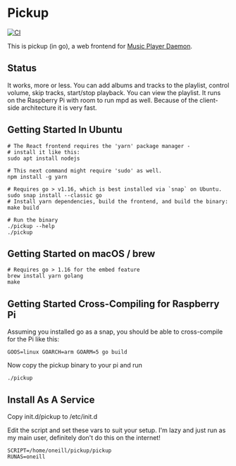 # Pickup

[![CI](https://github.com/werkshy/pickup/actions/workflows/go-ci.yaml/badge.svg)](https://github.com/werkshy/pickup/actions/workflows/go-ci.yaml)

This is pickup (in go), a web frontend for [Music Player Daemon](http://mpd.wikia.com/wiki/Music_Player_Daemon_Wiki).

## Status

It works, more or less. You can add albums and tracks to the playlist, control
volume, skip tracks, start/stop playback. You can view the playlist. It runs on
the Raspberry Pi with room to run mpd as well. Because of the client-side
architecture it is very fast.

## Getting Started In Ubuntu

    # The React frontend requires the 'yarn' package manager -
    # install it like this:
    sudo apt install nodejs

    # This next command might require 'sudo' as well.
    npm install -g yarn

    # Requires go > v1.16, which is best installed via `snap` on Ubuntu.
    sudo snap install --classic go
    # Install yarn dependencies, build the frontend, and build the binary:
    make build

    # Run the binary
    ./pickup --help
    ./pickup

## Getting Started on macOS / brew

    # Requires go > 1.16 for the embed feature
    brew install yarn golang
    make

## Getting Started Cross-Compiling for Raspberry Pi

Assuming you installed go as a snap, you should be able to cross-compile for
the Pi like this:

    GOOS=linux GOARCH=arm GOARM=5 go build

Now copy the pickup binary to your pi and run

    ./pickup

## Install As A Service

Copy init.d/pickup to /etc/init.d

Edit the script and set these vars to suit your setup. I'm lazy and just run as
my main user, definitely don't do this on the internet!

    SCRIPT=/home/oneill/pickup/pickup
    RUNAS=oneill
